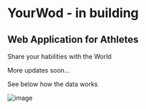 # YourWod - in building
<h2>Web Application for Athletes</h2>
<p></p>Share your habilities with the World </p>

<p>More updates soon...</p>

<p>See below how the data works</p>

![image](https://github.com/rafaelxx1/YourWod/assets/42784267/66c31473-9a07-4fa4-bd36-644fa37e31b3)
